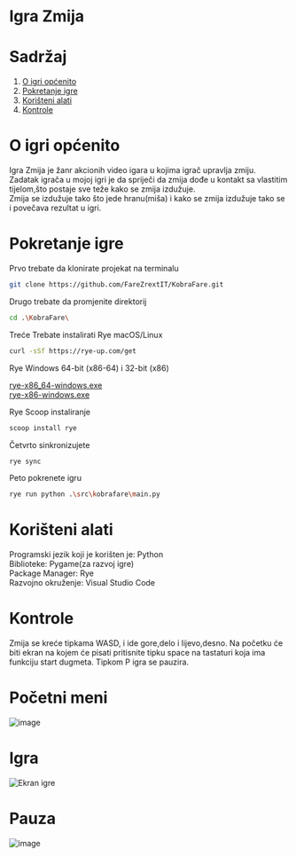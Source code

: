 # Igra Zmija

# Sadržaj
1. [O igri općenito](#o-igri-općenito)
2. [Pokretanje igre](#pokretanje-igre)
3. [Korišteni alati](#korišteni-alati)
4. [Kontrole](#kontrole)

# O igri općenito
Igra Zmija je žanr akcionih video igara u kojima igrač upravlja zmiju. <br>
Zadatak igrača u mojoj igri je da spriječi da zmija dođe u kontakt sa vlastitim tijelom,što postaje sve teže kako se zmija izdužuje. <br>
Zmija se izdužuje tako što jede hranu(miša) i kako se zmija izdužuje tako se i povečava rezultat u igri.

# Pokretanje igre
Prvo trebate da klonirate projekat na terminalu
```bash
git clone https://github.com/FareZrextIT/KobraFare.git
```
Drugo trebate da promjenite direktorij 
```bash
cd .\KobraFare\
```
Treće Trebate instalirati Rye macOS/Linux
```bash
curl -sSf https://rye-up.com/get
```
Rye Windows 64-bit (x86-64) i  32-bit (x86)

[rye-x86_64-windows.exe](https://rye.astral.sh/guide/installation/#installing-rye) <br> [rye-x86-windows.exe](https://rye.astral.sh/guide/installation/#installing-rye)


Rye Scoop instaliranje 
```bash
scoop install rye 
```
Četvrto sinkronizujete
```bash
rye sync
```
Peto pokrenete igru
```bash
rye run python .\src\kobrafare\main.py
```


# Korišteni alati

Programski jezik koji je korišten je: Python <br>
Biblioteke: Pygame(za razvoj igre) <br>
Package Manager: Rye <br>
Razvojno okruženje: Visual Studio Code <br>

# Kontrole 
Zmija se kreće tipkama WASD, i ide gore,delo i lijevo,desno.
Na početku će biti ekran na kojem će pisati pritisnite tipku space na tastaturi koja ima funkciju start dugmeta.
Tipkom P igra se pauzira.


# Početni meni
![image](https://github.com/user-attachments/assets/14832df7-56aa-4d42-aac1-4cdd61c6c9b9)


# Igra
![Ekran igre](https://github.com/user-attachments/assets/487618ae-f884-482c-862f-aee85815c7cd)




# Pauza
![image](https://github.com/user-attachments/assets/f59d4535-f234-447b-a8ac-7bcf118743ac)


